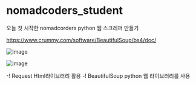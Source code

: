 # nomadcoders_student
오늘 첫 시작한 nomadcorders python 웹 스크레퍼 만들기

https://www.crummy.com/software/BeautifulSoup/bs4/doc/

![image](https://user-images.githubusercontent.com/80316237/125717243-3dbd1433-d365-453c-93ca-da203f1c71e5.png)

![image](https://user-images.githubusercontent.com/80316237/125717375-bac300ec-7f19-488b-a48e-6743bf5546b8.png)

-! Request Html라이브러리 활용
-! BeautifulSoup python 웹 라이브러리를 사용

